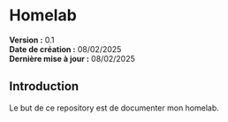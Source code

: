 # Homelab

**Version :**               0.1 \
**Date de création :**      08/02/2025 \
**Dernière mise à jour :**  08/02/2025

## Introduction

Le but de ce repository est de documenter mon homelab.
